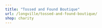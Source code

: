 ```yaml
---
title: "Tossed and Found Boutique"
url: /longville/tossed-and-found-boutique/
shop: charity
---
```

